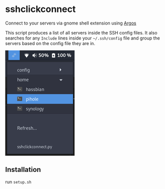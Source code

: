 # sshclickconnect
Connect to your servers via gnome shell extension using [Argos](https://github.com/p-e-w/argos)

This script produces a list of all servers inside the SSH config files.
It also searches for any `Include` lines inside your `~/.ssh/config` file and group the servers based on the config file they are in.

![Screenshot](sshclickconnect-example.png)

## Installation
run `setup.sh`
